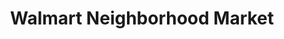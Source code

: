 ---
title: "Walmart Neighborhood Market"
url: /west-palm-beach/walmart-neighborhood-market-okeechobee-boulevard/
shop: supermarket
---